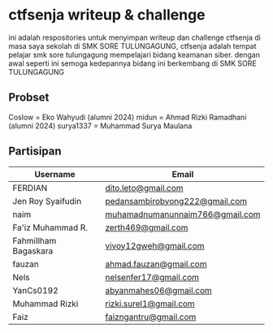 # ctfsenja writeup & challenge
ini adalah respositories untuk menyimpan writeup dan challenge ctfsenja di masa saya sekolah di SMK SORE TULUNGAGUNG, ctfsenja adalah tempat pelajar smk sore tulungagung mempelajari bidang keamanan siber. dengan awal seperti ini semoga kedepannya bidang ini berkembang di SMK SORE TULUNGAGUNG

## Probset
Coslow = Eko Wahyudi (alumni 2024)
midun = Ahmad Rizki Ramadhani (alumni 2024)
surya1337 = Muhammad Surya Maulana

## Partisipan 
| Username | Email | 
| ---------- | ---- |
| FERDIAN	| dito.leto@gmail.com |					
| Jen Roy Syaifudin	| pedansambirobyong222@gmail.com |					
| naim |	muhamadnumanunnaim766@gmail.com |					
|	Fa'iz Muhammad R. | zerth469@gmail.com	|				
|	FahmiIlham Bagaskara | vivoy12gweh@gmail.com |					
|	fauzan | ahmad.fauzan@gmail.com |				
|	Nels | nelsenfer17@gmail.com |					
|	YanCs0192 |	abyanmahes06@gmail.com |			
| Muhammad Rizki | rizki.surel1@gmail.com |
| Faiz | faizngantru@gmail.com |
